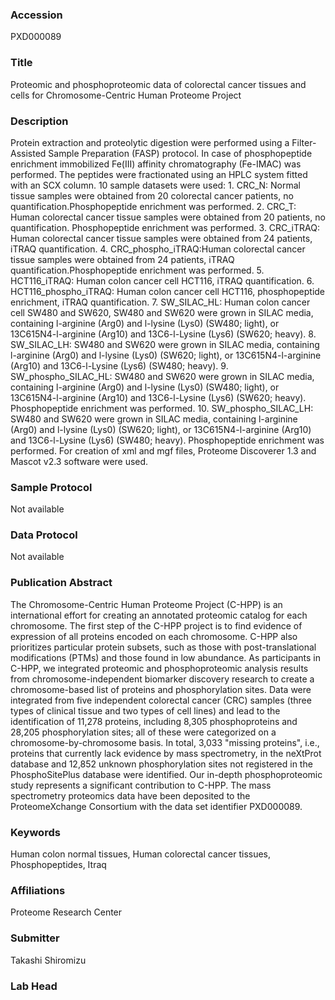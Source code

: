 ### Accession
PXD000089

### Title
Proteomic and phosphoproteomic data of colorectal cancer tissues and cells for Chromosome-Centric Human Proteome Project

### Description
Protein extraction and proteolytic digestion were performed using a Filter-Assisted Sample Preparation (FASP) protocol. In case of phosphopeptide enrichment immobilized Fe(III) affinity chromatography (Fe-IMAC) was performed. The peptides were fractionated using an HPLC system fitted with an SCX column. 10 sample datasets were used: 1. CRC_N: Normal tissue samples were obtained from 20 colorectal cancer patients, no quantification.Phosphopeptide enrichment was performed. 2. CRC_T: Human colorectal cancer tissue samples were obtained from 20 patients, no quantification. Phosphopeptide enrichment was performed. 3. CRC_iTRAQ: Human colorectal cancer tissue samples were obtained from 24 patients, iTRAQ quantification. 4. CRC_phospho_iTRAQ:Human colorectal cancer tissue samples were obtained from 24 patients, iTRAQ quantification.Phosphopeptide enrichment was performed. 5. HCT116_iTRAQ: Human colon cancer cell HCT116,  iTRAQ quantification. 6. HCT116_phospho_iTRAQ: Human colon cancer cell HCT116, phosphopeptide enrichment, iTRAQ quantification. 7. SW_SILAC_HL: Human colon cancer cell SW480 and SW620, SW480 and SW620 were grown in SILAC media, containing l-arginine (Arg0) and l-lysine (Lys0) (SW480; light), or 13C615N4-l-arginine (Arg10) and 13C6-l-Lysine (Lys6) (SW620; heavy). 8. SW_SILAC_LH: SW480 and SW620 were grown in SILAC media, containing l-arginine (Arg0) and l-lysine (Lys0) (SW620; light), or 13C615N4-l-arginine (Arg10) and 13C6-l-Lysine (Lys6) (SW480; heavy). 9. SW_phospho_SILAC_HL: SW480 and SW620 were grown in SILAC media, containing l-arginine (Arg0) and l-lysine (Lys0) (SW480; light), or 13C615N4-l-arginine (Arg10) and 13C6-l-Lysine (Lys6) (SW620; heavy). Phosphopeptide enrichment was performed. 10. SW_phospho_SILAC_LH: SW480 and SW620 were grown in SILAC media, containing l-arginine (Arg0) and l-lysine (Lys0) (SW620; light), or 13C615N4-l-arginine (Arg10) and 13C6-l-Lysine (Lys6) (SW480; heavy). Phosphopeptide enrichment was performed. For creation of xml and mgf files, Proteome Discoverer 1.3 and Mascot v2.3 software were used.

### Sample Protocol
Not available

### Data Protocol
Not available

### Publication Abstract
The Chromosome-Centric Human Proteome Project (C-HPP) is an international effort for creating an annotated proteomic catalog for each chromosome. The first step of the C-HPP project is to find evidence of expression of all proteins encoded on each chromosome. C-HPP also prioritizes particular protein subsets, such as those with post-translational modifications (PTMs) and those found in low abundance. As participants in C-HPP, we integrated proteomic and phosphoproteomic analysis results from chromosome-independent biomarker discovery research to create a chromosome-based list of proteins and phosphorylation sites. Data were integrated from five independent colorectal cancer (CRC) samples (three types of clinical tissue and two types of cell lines) and lead to the identification of 11,278 proteins, including 8,305 phosphoproteins and 28,205 phosphorylation sites; all of these were categorized on a chromosome-by-chromosome basis. In total, 3,033 "missing proteins", i.e., proteins that currently lack evidence by mass spectrometry, in the neXtProt database and 12,852 unknown phosphorylation sites not registered in the PhosphoSitePlus database were identified. Our in-depth phosphoproteomic study represents a significant contribution to C-HPP. The mass spectrometry proteomics data have been deposited to the ProteomeXchange Consortium with the data set identifier PXD000089.

### Keywords
Human colon normal tissues, Human colorectal cancer tissues, Phosphopeptides, Itraq

### Affiliations
Proteome Research Center

### Submitter
Takashi Shiromizu

### Lab Head


